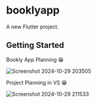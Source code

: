 # booklyapp

A new Flutter project.

## Getting Started
Bookly App Planning 😁

![Screenshot 2024-10-29 203505](https://github.com/user-attachments/assets/bd2617de-618f-4b48-98d2-ee14b043d107)

Project Planning in VS 😁


![Screenshot 2024-10-29 211533](https://github.com/user-attachments/assets/f5e76fda-f645-4233-a813-5b35fd7862f5)
